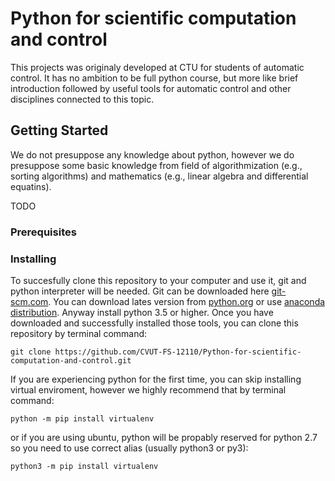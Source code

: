 # Python for scientific computation and control

This projects was originaly developed at CTU for students of automatic control. It has no ambition to be full python course, but more like brief introduction followed by useful tools for automatic control and other disciplines connected to this topic.

## Getting Started

We do not presuppose any knowledge about python, however we do presuppose some basic knowledge from field of algorithmization (e.g., sorting algorithms) and mathematics (e.g., linear algebra and differential equatins).

TODO

### Prerequisites

### Installing

To succesfully clone this repository to your computer and use it, git and python interpreter will be needed.
Git can be downloaded here [git-scm.com](https://git-scm.com/downloads).
You can download lates version from [python.org](https://www.python.org/) or use [anaconda distribution](https://www.anaconda.com/). Anyway install python 3.5 or higher.
Once you have downloaded and successfully installed those tools, you can clone this repository by terminal command:
```
git clone https://github.com/CVUT-FS-12110/Python-for-scientific-computation-and-control.git
```
If you are experiencing python for the first time, you can skip installing virtual enviroment, however we highly recommend that by terminal command:
```
python -m pip install virtualenv
```
or if you are using ubuntu, python will be propably reserved for python 2.7 so you need to use correct alias (usually python3 or py3):
```
python3 -m pip install virtualenv
```



